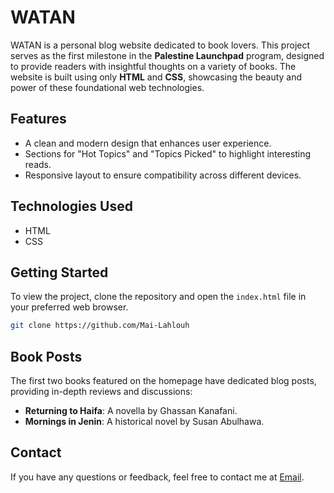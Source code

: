 # WATAN

WATAN is a personal blog website dedicated to book lovers. This project serves as the first milestone in the **Palestine Launchpad** program, designed to provide readers with insightful thoughts on a variety of books. The website is built using only **HTML** and **CSS**, showcasing the beauty and power of these foundational web technologies.

## Features

- A clean and modern design that enhances user experience.
- Sections for "Hot Topics" and "Topics Picked" to highlight interesting reads.
- Responsive layout to ensure compatibility across different devices.

## Technologies Used

- HTML
- CSS

## Getting Started

To view the project, clone the repository and open the `index.html` file in your preferred web browser.

```bash
git clone https://github.com/Mai-Lahlouh
```

## Book Posts

The first two books featured on the homepage have dedicated blog posts, providing in-depth reviews and discussions:

- **Returning to Haifa**: A novella by Ghassan Kanafani.
- **Mornings in Jenin**: A historical novel by Susan Abulhawa.


## Contact
If you have any questions or feedback, feel free to contact me at [Email](nlahlouh09@gmail.com).


